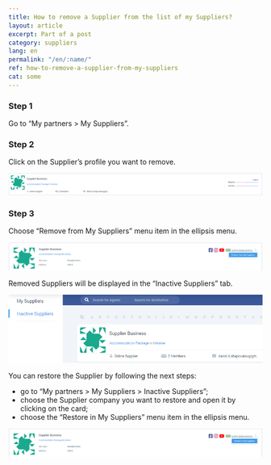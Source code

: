 ```yaml
---
title: How to remove a Supplier from the list of my Suppliers?
layout: article
excerpt: Part of a post
category: suppliers
lang: en
permalink: "/en/:name/"
ref: how-to-remove-a-supplier-from-my-suppliers
cat: some
---
```


### **Step 1**

Go to “My partners > My Suppliers”.

### **Step 2**

Click on the Supplier’s profile you want to remove.

![Suppliers_recent_bookings1](/assets/images/suppliers_recent_bookings1.png)

### **Step 3**

Choose “Remove from My Suppliers” menu item in the ellipsis menu.

![How_to_remove_a_supplier_from_my_suppliers2](/assets/images/how_to_remove_a_supplier_from_my_suppliers2.png)

Removed Suppliers will be displayed in the “Inactive Suppliers” tab.

![How_to_remove_a_supplier_from_my_suppliers3](/assets/images/how_to_remove_a_supplier_from_my_suppliers3.png)

You can restore the Supplier by following the next steps:
- go to “My partners > My Suppliers > Inactive Suppliers”;
- choose the Supplier company you want to restore and open it by clicking on the card;
- choose the “Restore in My Suppliers” menu item in the ellipsis menu.

![How_to_remove_a_supplier_from_my_suppliers4](/assets/images/how_to_remove_a_supplier_from_my_suppliers4.png)



